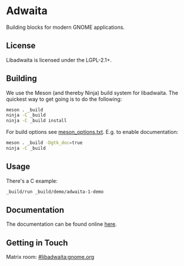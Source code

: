 # Adwaita

Building blocks for modern GNOME applications.

## License

Libadwaita is licensed under the LGPL-2.1+.

## Building

We use the Meson (and thereby Ninja) build system for libadwaita. The quickest
way to get going is to do the following:

```sh
meson . _build
ninja -C _build
ninja -C _build install
```

For build options see [meson_options.txt](./meson_options.txt). E.g. to enable documentation:

```sh
meson . _build -Dgtk_doc=true
ninja -C _build
```

## Usage

There's a C example:

```sh
_build/run _build/demo/adwaita-1-demo
```

## Documentation

The documentation can be found online
[here](https://gnome.pages.gitlab.gnome.org/libadwaita/doc/).

## Getting in Touch

Matrix room: [#libadwaita:gnome.org](https://matrix.to/#/#libadwaita:gnome.org)
